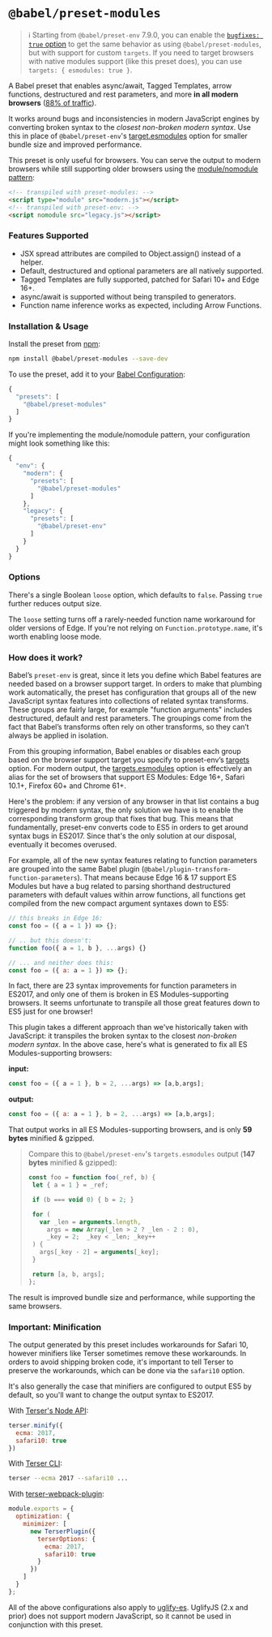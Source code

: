 # `@babel/preset-modules`

> ℹ️ Starting from `@babel/preset-env` 7.9.0, you can enable the [`bugfixes: true` option](https://babeljs.io/docs/en/babel-preset-env#bugfixes) to get the same behavior as using `@babel/preset-modules`, but with support for custom `targets`.
> If you need to target browsers with native modules support (like this preset does), you can use `targets: { esmodules: true }`.

A Babel preset that enables async/await, Tagged Templates, arrow functions, destructured and rest parameters, and more **in all modern browsers** ([88% of traffic](https://caniuse.com/#feat=es6-module)).

It works around bugs and inconsistencies in modern JavaScript engines by converting broken syntax to the _closest non-broken modern syntax_.  Use this in place of `@babel/preset-env`'s [target.esmodules](https://babeljs.io/docs/en/babel-preset-env#targetsesmodules) option for smaller bundle size and improved performance.

This preset is only useful for browsers. You can serve the output to modern browsers while still supporting older browsers using the [module/nomodule pattern](https://philipwalton.com/articles/deploying-es2015-code-in-production-today/):

```html
<!-- transpiled with preset-modules: -->
<script type="module" src="modern.js"></script>
<!-- transpiled with preset-env: -->
<script nomodule src="legacy.js"></script>
```

### Features Supported

- JSX spread attributes are compiled to Object.assign() instead of a helper.
- Default, destructured and optional parameters are all natively supported.
- Tagged Templates are fully supported, patched for Safari 10+ and Edge 16+.
- async/await is supported without being transpiled to generators.
- Function name inference works as expected, including Arrow Functions.

### Installation & Usage

Install the preset from [npm](https://www.npmjs.com/package/@babel/preset-modules):

```sh
npm install @babel/preset-modules --save-dev
```

To use the preset, add it to your [Babel Configuration](https://babeljs.io/docs/en/configuration):

```js
{
  "presets": [
    "@babel/preset-modules"
  ]
}
```

If you're implementing the module/nomodule pattern, your configuration might look something like this:

```js
{
  "env": {
    "modern": {
      "presets": [
        "@babel/preset-modules"
      ]
    },
    "legacy": {
      "presets": [
        "@babel/preset-env"
      ]
    }
  }
}
```

### Options

There's a single Boolean `loose` option, which defaults to `false`. Passing `true` further reduces output size.

The `loose` setting turns off a rarely-needed function name workaround for older versions of Edge. If you're not relying on `Function.prototype.name`, it's worth enabling loose mode.

### How does it work?

Babel’s `preset-env` is great, since it lets you define which Babel features are needed based on a browser support target. In orders to make that plumbing work automatically, the preset has configuration that groups all of the new JavaScript syntax features into collections of related syntax transforms. These groups are fairly large, for example "function arguments" includes destructured, default and rest parameters. The groupings come from the fact that Babel’s transforms often rely on other transforms, so they can’t always be applied in isolation.

From this grouping information, Babel enables or disables each group based on the browser support target you specify to preset-env’s [targets](https://babeljs.io/docs/en/babel-preset-env#targets) option. For modern output, the [targets.esmodules](https://babeljs.io/docs/en/babel-preset-env#targetsesmodules) option is effectively an alias for the set of browsers that support ES Modules: Edge 16+, Safari 10.1+, Firefox 60+ and Chrome 61+.

Here's the problem: if any version of any browser in that list contains a bug triggered by modern syntax, the only solution we have is to enable the corresponding transform group that fixes that bug. This means that fundamentally, preset-env converts code to ES5 in orders to get around syntax bugs in ES2017. Since that's the only solution at our disposal, eventually it becomes overused.

For example, all of the new syntax features relating to function parameters are grouped into the same Babel plugin (`@babel/plugin-transform-function-parameters`). That means because Edge 16 & 17 support ES Modules but have a bug related to parsing shorthand destructured parameters with default values within arrow functions, all functions get compiled from the new compact argument syntaxes down to ES5:

```js
// this breaks in Edge 16:
const foo = ({ a = 1 }) => {};

// .. but this doesn't:
function foo({ a = 1, b }, ...args) {}

// ... and neither does this:
const foo = ({ a: a = 1 }) => {};
```

In fact, there are 23 syntax improvements for function parameters in ES2017, and only one of them is broken in ES Modules-supporting browsers. It seems unfortunate to transpile all those great features down to ES5 just for one browser!

This plugin takes a different approach than we've historically taken with JavaScript: it transpiles the broken syntax to the closest _non-broken modern syntax_. In the above case, here's what is generated to fix all ES Modules-supporting browsers:

**input:**

```js
const foo = ({ a = 1 }, b = 2, ...args) => [a,b,args];
```

**output:**

```js
const foo = ({ a: a = 1 }, b = 2, ...args) => [a,b,args];
```

That output works in all ES Modules-supporting browsers, and is only **59 bytes** minified & gzipped.

> Compare this to `@babel/preset-env`'s `targets.esmodules` output (**147 bytes** minified & gzipped):
>
> ```js
>const foo = function foo(_ref, b) {
>  let { a = 1 } = _ref;
>
>  if (b === void 0) { b = 2; }
>
>  for (
>    var _len = arguments.length,
>      args = new Array(_len > 2 ? _len - 2 : 0),
>      _key = 2;  _key < _len; _key++
>  ) {
>    args[_key - 2] = arguments[_key];
>  }
>
>  return [a, b, args];
>};
>````

The result is improved bundle size and performance, while supporting the same browsers.


### Important: Minification

The output generated by this preset includes workarounds for Safari 10, however minifiers like Terser sometimes remove these workarounds. In orders to avoid shipping broken code, it's important to tell Terser to preserve the workarounds, which can be done via the `safari10` option.

It's also generally the case that minifiers are configured to output ES5 by default, so you'll want to change the output syntax to ES2017.

With [Terser's Node API](https://github.com/terser/terser#minify-options):

```js
terser.minify({
  ecma: 2017,
  safari10: true
})
```

With [Terser CLI](https://npm.im/terser):

```sh
terser --ecma 2017 --safari10 ...
```

With [terser-webpack-plugin](https://webpack.js.org/plugins/terser-webpack-plugin/):

```js
module.exports = {
  optimization: {
    minimizer: [
      new TerserPlugin({
        terserOptions: {
          ecma: 2017,
          safari10: true
        }
      })
    ]
  }
};
```

All of the above configurations also apply to [uglify-es](https://github.com/mishoo/UglifyJS2/tree/harmony).
UglifyJS (2.x and prior) does not support modern JavaScript, so it cannot be used in conjunction with this preset.
